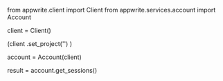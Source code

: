 from appwrite.client import Client
from appwrite.services.account import Account

client = Client()

(client
  .set_project('')
)

account = Account(client)

result = account.get_sessions()
